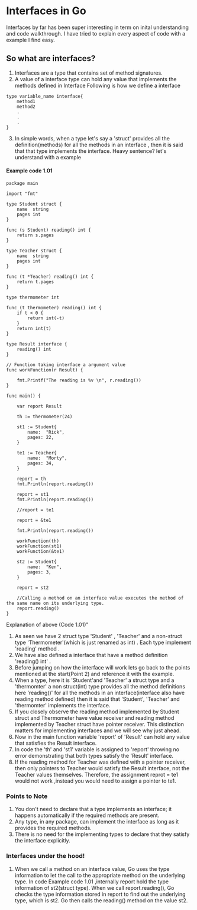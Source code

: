 # Interfaces in Go

Interfaces by far has been super interesting in term on inital understanding and code walkthrough. I have tried to explain every aspect of code with a example I find easy.

## So what are interfaces?

1. Interfaces are a type that contains set of method signatures.
2. A value of a interface type can hold any value that implements the methods defined in Interface
   Following is how we define a interface

```
type variable_name interface{
    method1
    method2
    .
    .
    .
}

```

3. In simple words, when a type let's say a 'struct' provides all the definition(methods) for all the methods in an interface , then it is said that that type implements the interface. Heavy sentence? let's understand with a example

#### Example code 1.01

```
package main

import "fmt"

type Student struct {
	name  string
	pages int
}

func (s Student) reading() int {
	return s.pages
}

type Teacher struct {
	name  string
	pages int
}

func (t *Teacher) reading() int {
	return t.pages
}

type thermometer int

func (t thermometer) reading() int {
	if t < 0 {
		return int(-t)
	}
	return int(t)
}

type Result interface {
	reading() int
}

// Function taking interface a argument value
func workFunction(r Result) {

	fmt.Printf("The reading is %v \n", r.reading())
}

func main() {

	var report Result

	th := thermometer(24)

	st1 := Student{
		name:  "Rick",
		pages: 22,
	}

	te1 := Teacher{
		name:  "Morty",
		pages: 34,
	}

	report = th
	fmt.Println(report.reading())

	report = st1
	fmt.Println(report.reading())

	//report = te1

	report = &te1

	fmt.Println(report.reading())

	workFunction(th)
	workFunction(st1)
	workFunction(&te1)

	st2 := Student{
		name:  "Ken",
		pages: 3,
	}

	report = st2

	//Calling a method on an interface value executes the method of the same name on its underlying type.
	report.reading()
}

```

Explanation of above (Code 1.01)"

1. As seen we have 2 struct type 'Student' , 'Teacher' and a non-struct type 'Thermometer'(which is just renamed as int) . Each type implement 'reading' method .
2. We have also defined a interface that have a method definition 'reading() int' .
3. Before jumping on how the interface will work lets go back to the points mentioned at the start(Point 2) and reference it with the example.
4. When a type, here it is 'Student'and 'Teacher' a struct type and a 'thermomter' a non struct(int) type provides all the method definitions here 'reading()' for all the methods in an interface(interface also have reading method defined) then it is said that 'Student', 'Teacher' and 'thermomter' implements the interface.
5. If you closely observe the reading method implemented by Student struct and Thermometer have value receiver and reading method implemented by Teacher struct have pointer receiver. This distinction matters for implementing interfaces and we will see why just ahead.
6. Now in the main function variable 'report' of 'Result' can hold any value that satisfies the Result interface.
7. In code the 'th' and 'st1' variable is assigned to 'report' throwing no error demonstrating that both types satisfy the 'Result' interface.
8. If the reading method for Teacher was defined with a pointer receiver, then only pointers to Teacher would satisfy the Result interface, not the Teacher values themselves. Therefore, the assignment reprot = te1 would not work ,instead you would need to assign a pointer to te1.

### Points to Note

1. You don't need to declare that a type implements an interface; it happens automatically if the required methods are present.
2. Any type, in any package, can implement the interface as long as it provides the required methods.
3. There is no need for the implementing types to declare that they satisfy the interface explicitly.

### Interfaces under the hood!

1. When we call a method on an interface value, Go uses the type information to let the call to the appropriate method on the underlying type. In code Example code 1.01 ,internally report hold the type information of st2(struct type). When we call report.reading(), Go checks the type information stored in report to find out the underlying type, which is st2. Go then calls the reading() method on the value st2.
